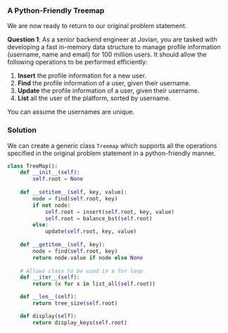 ### A Python-Friendly Treemap

We are now ready to return to our original problem statement.

**Question 1**: As a senior backend engineer at Jovian, you are tasked  with developing a fast in-memory data structure to manage profile information (username, name and email) for 100 million users. It should allow the following operations to be performed efficiently:

1. **Insert** the profile information for a new user.
2. **Find** the profile information of a user, given their username.
3. **Update** the profile information of a user, given their username.
4. **List** all the user of the platform, sorted by username.

You can assume the usernames are unique.

### Solution

We can create a generic class `Treemap` which supports all the operations specified in the original problem statement in a python-friendly manner.

```python
class TreeMap():
    def __init__(self):
        self.root = None
    
    def __setitem__(self, key, value):
        node = find(self.root, key)
        if not node:
            self.root = insert(self.root, key, value)
            self.root = balance_bst(self.root)
        else:
            update(self.root, key, value)
    
    def __getitem__(self, key):
        node = find(self.root, key)
        return node.value if node else None
    
    # Allows class to be used in a for loop
    def __iter__(self):
        return (x for x in list_all(self.root))

    def __len__(self):
        return tree_size(self.root)

    def display(self):
        return display_keys(self.root)
```